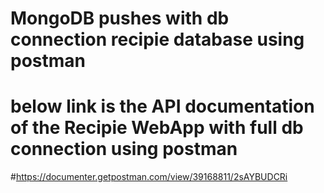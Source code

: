 # MongoDB pushes with db connection recipie database using postman
# below link is the API documentation of the Recipie WebApp with full db connection using postman

#https://documenter.getpostman.com/view/39168811/2sAYBUDCRi




 
